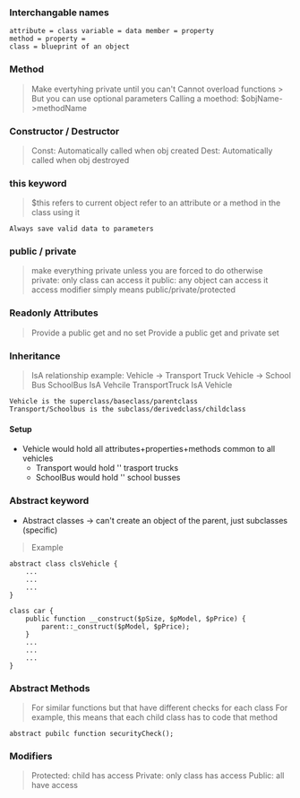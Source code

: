 ### Interchangable names
```
attribute = class variable = data member = property
method = property =
class = blueprint of an object
```

### Method
> Make evertyhing private until you can't
> Cannot overload functions
    > But you can use optional parameters 
> Calling a moethod: $objName->methodName

### Constructor / Destructor
> Const: Automatically called when obj created
> Dest: Automatically called when obj destroyed  

### this keyword
> $this refers to current object
> refer to an attribute or a method in the class using it

```Always save valid data to parameters```

### public / private
> make everything private unless you are forced to do otherwise 
> private: only class can access it
> public: any object can access it
> access modifier simply means public/private/protected

### Readonly Attributes
> Provide a public get and no set 
> Provide a public get and private set

### Inheritance
> IsA relationship example:
Vehicle -> Transport Truck
Vehicle -> School Bus
> SchoolBus IsA Vehcile
> TransportTruck IsA Vehicle
```
Vehicle is the superclass/baseclass/parentclass
Transport/Schoolbus is the subclass/derivedclass/childclass
```

#### Setup
- Vehicle would hold all attributes+properties+methods common to all vehicles
    - Transport would hold                  ''                trasport trucks
    - SchoolBus would hold                  ''                school busses

### Abstract keyword
- Abstract classes -> can't create an object of the parent, just subclasses (specific)
> Example
```
abstract class clsVehicle {
    ...
    ...
    ...
}

class car {
    public function __construct($pSize, $pModel, $pPrice) {
        parent::_construct($pModel, $pPrice);
    }
    ...
    ...
    ...
}
```

### Abstract Methods
> For similar functions but that have different checks for each class
> For example, this means that each child class has to code that method
```
abstract pubilc function securityCheck();  
``` 

### Modifiers
> Protected: child has access
> Private: only class has access
> Public: all have access
